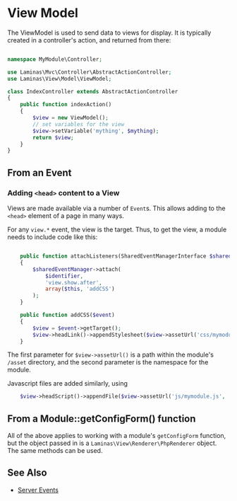 # View Model

The ViewModel is used to send data to views for display. It is typically created
in a controller's action, and returned from there:

```php

namespace MyModule\Controller;

use Laminas\Mvc\Controller\AbstractActionController;
use Laminas\View\Model\ViewModel;

class IndexController extends AbstractActionController
{
    public function indexAction()
    {
        $view = new ViewModel();
        // set variables for the view
        $view->setVariable('mything', $mything);
        return $view;
    }
}
```

## From an Event

### Adding `<head>` content to a View

Views are made available via a number of `Event`s. This allows adding to the `<head>`
element of a page in many ways.

For any `view.*` event, the view is the target. Thus, to get the view, a module
needs to include code like this:

```php

    public function attachListeners(SharedEventManagerInterface $sharedEventManager)
    {
        $sharedEventManager->attach(
            $identifier,
            'view.show.after',
            array($this, 'addCSS')
        );
    }

    public function addCSS($event)
    {
        $view = $event->getTarget();
        $view->headLink()->appendStylesheet($view->assetUrl('css/mymodule.css', 'MyModule'));
    }
```

The first parameter for `$view->assetUrl()` is a path within the module's `/asset`
directory, and the second parameter is the namespace for the module.

Javascript files are added similarly, using

```php
    $view->headScript()->appendFile($view->assetUrl('js/mymodule.js', 'MyModule'));
```

## From a Module::getConfigForm() function

All of the above applies to working with a module's `getConfigForm` function, but
the object passed in is a `Laminas\View\Renderer\PhpRenderer` object. The same methods
can be used.

## See Also

* [Server Events](../events/server_events.md)
